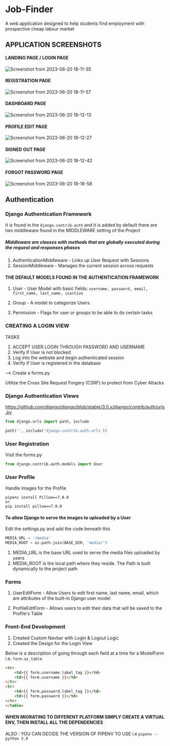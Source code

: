 # Job-Finder
A web application designed to help students find employment with prospective cheap labour market

## APPLICATION SCREENSHOTS
#### LANDING PAGE / LOGIN PAGE
![Screenshot from 2023-06-20 18-11-35](https://github.com/Ndhlovu1/job/assets/46927702/46feafe4-240e-4a43-98f1-78a9ea874c93)

#### REGISTRATION PAGE
![Screenshot from 2023-06-20 18-11-57](https://github.com/Ndhlovu1/job/assets/46927702/ef2b057e-3330-4db0-a389-b1b51048c8bc)

#### DASHBOARD PAGE
![Screenshot from 2023-06-20 18-12-13](https://github.com/Ndhlovu1/job/assets/46927702/09e6ba45-37d5-40ac-adf4-869966f71f99)

#### PROFILE EDIT PAGE
![Screenshot from 2023-06-20 18-12-27](https://github.com/Ndhlovu1/job/assets/46927702/26c5f240-264c-4dc4-b8df-967ed325c98a)

#### SIGNED OUT PAGE
![Screenshot from 2023-06-20 18-12-42](https://github.com/Ndhlovu1/job/assets/46927702/31c8ed53-fe99-4195-a215-1dda797d6311)

#### FORGOT PASSWORD PAGE
![Screenshot from 2023-06-20 18-16-58](https://github.com/Ndhlovu1/job/assets/46927702/a016733b-5ab3-48e4-af70-759bd2cd8db2)

## Authentication
### Django Authentication Framework
It is found in the ```django.contrib.auth``` and it is added by default there are two middleware found in the MIDDLEWARE setting of the Project

##### Middleware are classes with methods that are globally executed during the request and responses phases

1. AuthenticationMiddleware - Links up User Request with Sessions
2. SessionMiddleware - Manages the current session across requests

#### THE DEFAULT MODELS FOUND IN THE AUTHENTICATION FRAMEWORK

1. User - User Model with basic fields: 
```username, password, email, first_name, last_name, isactive```

2. Group - A model to categorize Users

3. Permission - Flags for user or groups to be able to do certain tasks

### CREATING A LOGIN VIEW
TASKS
1. ACCEPT USER LOGIN THROUGH PASSWORD AND USERNAME
2. Verify if User is not blocked
3. Log into the website and begin authenticated session
4. Verify if User is registered in the database

--> Create a forms.py

Utilize the Cross Site Request Forgery (CSRF) to protect from Cyber Attacks

### Django Authentication Views
https://github.com/django/django/blob/stable/3.0.x/django/contrib/auth/urls.py

```python
from django.urls import path, include

path('', include('django.contrib.auth.urls'))
```

### User Registration
Visit the forms.py
```python
from django.contrib.auth.models import User
```

### User Profile
Handle Images for the Profile
```shell
pipenv install Pillow==7.0.0
or
pip install pillow==7.0.0
```

#### To allow Django to serve the images to uploaded by a User
Edit the settings.py and add the code beneath this
```python
MEDIA_URL = '/media'
MEDIA_ROOT = os.path.join(BASE_DIR, 'media/')
```
1. MEDIA_URL is the base URL used to serve the media files uploaded by users
2. MEDIA_ROOT is the local path where they reside. The Path is built dynamically to the project path


### Forms
1. UserEditForm - Allow Users to edit first name, last name, email, which are attributes of the built-in Django user model

2. ProfileEditForm - Allows users to edit their data that will be saved to the Profile's Table

### Front-End Development
1. Created Custom Navbar with Login & Logout Logic
2. Created the Design for the Login View

Below is a description of going through each field at a time for a ModelForm i.e. ```form.as_table```
```html
<tr>
    <td>{{ form.username.label_tag }}</td>
    <td>{{ form.username }}</td>
</tr>
<tr>
    <td>{{ form.password.label_tag }}</td>
    <td>{{ form.password }}</td>
</tr>
</table>
```

#### WHEN MIGRATING TO DIFFERENT PLATFORM SIMPLY CREATE A VIRTUAL ENV, THEN INSTALL ALL THE DEPENDENCIES
ALSO : YOU CAN DECIDE THE VERSION OF PIPENV TO USE i.e
```pipenv --python 3.8```







